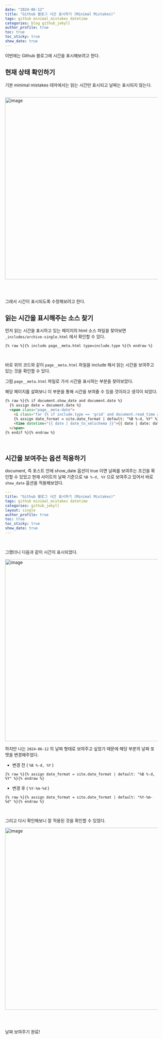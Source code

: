 ```yaml
---
date: "2024-06-12"
title: "Github 블로그 시간 표시하기 (Minimal Mistakes)"
tags: github minimal_mistakes datetime
categories: blog github_jekyll
author_profile: true
toc: true
toc_sticky: true
show_date: true
---
```

  
이번에는 Github 블로그에 시간을 표시해보려고 한다.
<br>

## 현재 상태 확인하기

기본 minimal mistakes 테마에서는 읽는 시간만 표시되고 날짜는 표시되지 않는다.  

<br>

<img width="600" alt="image" src="https://github.com/JIKOID/jikoid.github.io/assets/48994100/75a57f44-3225-4ce0-93e2-849626cc0778">

<br><br>

그래서 시간이 표시되도록 수정해보려고 한다.

## 읽는 시간을 표시해주는 소스 찾기

먼저 읽는 시간을 표시하고 있는 페이지의 html 소스 파일을 찾아보면 `_includes/archive-single.html` 에서 확인할 수 있다.

```
{% raw %}{% include page__meta.html type=include.type %}{% endraw %}
```

<br>

바로 위의 코드와 같이 `page__meta.html` 파일을 include 해서 읽는 시간을 보여주고 있는 것을 확인할 수 있다.
<br>

그럼 `page__meta.html` 파일로 가서 시간을 표시하는 부분을 찾아보았다.
<br>

해당 페이지를 살펴보니 이 부분을 통해 시간을 보여줄 수 있을 것이라고 생각이 되었다.

```html
{% raw %}{% if document.show_date and document.date %}
  {% assign date = document.date %}
  <span class="page__meta-date">
    <i class="far {% if include.type == 'grid' and document.read_time and document.show_date %}fa-fw {% endif %}fa-calendar-alt" aria-hidden="true"></i>
    {% assign date_format = site.date_format | default: "%B %-d, %Y" %}
    <time datetime="{{ date | date_to_xmlschema }}">{{ date | date: date_format }}</time>
  </span>
{% endif %}{% endraw %}
```

<br>

## 시간을 보여주는 옵션 적용하기

document, 즉 포스트 안에 show_date 옵션이 true 이면 날짜를 보여주는 조건을 확인할 수 있었고 현재 사이트의 날짜 기준으로 `%B %-d, %Y` 으로 보여주고 있어서 바로 `show_date` 옵션을 적용해보았다.
<br>

```yaml
---
title: "Github 블로그 시간 표시하기 (Minimal Mistakes)"
tags: github minimal_mistakes datetime
categories: github_jekyll
layout: single
author_profile: true
toc: true
toc_sticky: true
show_date: true
---
```

<br>

그랬더니 다음과 같이 시간이 표시되었다.
<br>
  
<img width="600" alt="image" src="https://github.com/JIKOID/jikoid.github.io/assets/48994100/272d147f-ee75-427f-ab38-f8ce8b0b8e7e">
<br>

하지만 나는 `2024-06-12` 의 날짜 형태로 보여주고 싶었기 때문에 해당 부분의 날짜 포맷을 변경해주었다.
<br>

- 변경 전 ( `%B %-d, %Y` )

```
{% raw %}{% assign date_format = site.date_format | default: "%B %-d, %Y" %}{% endraw %}
```

- 변경 후 ( `%Y-%m-%d` )

```
{% raw %}{% assign date_format = site.date_format | default: "%Y-%m-%d" %}{% endraw %}
```

<br>

그리고 다시 확인해보니 잘 적용된 것을 확인할 수 있었다.
<br>

<img width="600" alt="image" src="https://github.com/JIKOID/jikoid.github.io/assets/48994100/a7c8196b-12b7-4f6e-9914-2ab448a3b3fa">

<br><br>

날짜 보여주기 완료!
